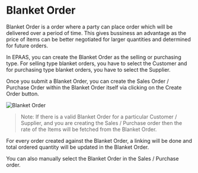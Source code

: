 # Blanket Order

Blanket Order is a order where a party can place order which will be delivered over a period of time. This gives bussiness
an advantage as the price of items can be better negotiated for larger quantities and determined for future orders.

In EPAAS, you can create the Blanket Order as the selling or purchasing type. For selling type blanket orders, you have to select the Customer and for purchasing type blanket orders, you have to select the Supplier.

Once you submit a Blanket Order, you can create the Sales Order / Purchase Order within the Blanket Order itself via clicking on the Create Order button.

<img class="screenshot" alt="Blanket Order" src="{{docs_base_url}}/assets/img/accounts/blanket-order.gif">

> Note: If there is a valid Blanket Order for a particular Customer / Supplier, and you are creating the Sales / Purchase order then the rate of the Items will be fetched from the Blanket Order.


For every order created against the Blanket Order, a linking will be done and total ordered quantity will be updated in the Blanket Order.

You can also manually select the Blanket Order in the Sales / Purchase order.
